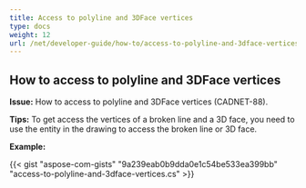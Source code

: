```yaml
---
title: Access to polyline and 3DFace vertices
type: docs
weight: 12
url: /net/developer-guide/how-to/access-to-polyline-and-3dface-vertices/
---
```


## **How to access to polyline and 3DFace vertices**

**Issue:** How to access to polyline and 3DFace vertices (CADNET-88).

**Tips:** To get access the vertices of a broken line and a 3D face, you need to use the entity in the drawing to access the broken line or 3D face.

**Example:**

{{< gist "aspose-com-gists" "9a239eab0b9dda0e1c54be533ea399bb" "access-to-polyline-and-3dface-vertices.cs" >}}
